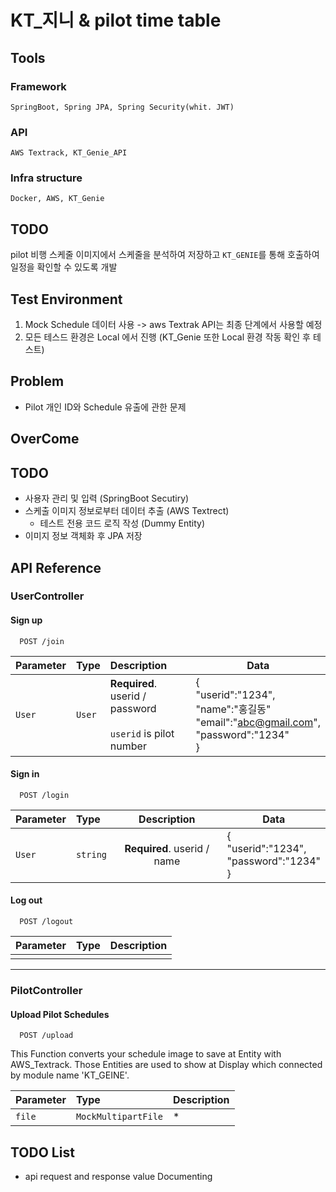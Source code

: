 # KT_지니 & pilot time table

## Tools

### Framework
	SpringBoot, Spring JPA, Spring Security(whit. JWT)

### API
	AWS Textrack, KT_Genie_API

### Infra structure
	Docker, AWS, KT_Genie

## TODO
pilot 비행 스케줄 이미지에서 스케줄을 분석하여 저장하고 `KT_GENIE`를 통해 호출하여 일정을 확인할 수 있도록 개발

## Test Environment
1. Mock Schedule 데이터 사용 -> aws Textrak API는 최종 단계에서 사용할 예정
2. 모든 테스드 환경은 Local 에서 진행 (KT_Genie 또한 Local 환경 작동 확인 후 테스트)


## Problem
- Pilot 개인 ID와 Schedule 유출에 관한 문제


## OverCome

## TODO
- 사용자 관리 및 입력 (SpringBoot Secutiry)
- 스케출 이미지 정보로부터 데이터 추출 (AWS Textrect)
  - 테스트 전용 코드 로직 작성 (Dummy Entity)
- 이미지 정보 객체화 후 JPA 저장

## API Reference

### UserController
#### Sign up

```http
  POST /join
```

| Parameter | Type   | Description                                                 | Data                                                                                            |
| :-------- |:-------|:------------------------------------------------------------|-------------------------------------------------------------------------------------------------|
| `User`      | `User` | **Required**. userid / password <br/><br/>`userid` is pilot number | {<br/>"userid":"1234",<br/>"name":"홍길동"<br/>"email":"abc@gmail.com",<br/>"password":"1234"<br/>} |

#### Sign in

```http
  POST /login
```

| Parameter | Type     |         Description         | Data                                               |
| :-------- | :------- |:---------------------------:|----------------------------------------------------|
| `User`      | `string` | **Required**. userid / name | {<br/>"userid":"1234",<br/>"password":"1234"<br/>} |


#### Log out

```http
  POST /logout
```

| Parameter | Type     | Description                       |
| :-------- | :------- | :-------------------------------- |
|       |  | |
---

### PilotController
#### Upload Pilot Schedules

```http
  POST /upload
```

This Function converts your schedule image to save at Entity with AWS_Textrack.
Those Entities are used to show at Display which connected by module name 'KT_GEINE'.

| Parameter | Type     | Description                |
| :-------- | :------- | :------------------------- |
| `file` | `MockMultipartFile` | * |


## TODO List
- api request and response value Documenting